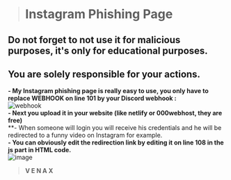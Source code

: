 > # **Instagram Phishing Page**
## **Do not forget to not use it for malicious purposes, it's only for educational purposes.**
## **You are solely responsible for your actions.**

**- My Instagram phishing page is really easy to use, you only have to replace WEBHOOK on line 101 by your Discord webhook :**<br/>
![webhook](https://user-images.githubusercontent.com/81310818/123550149-869fee00-d76c-11eb-9938-34a444eb00e1.PNG)<br>
**- Next you upload it in your website (like netlify or 000webhost, they are free)**<br>
**- When someone will login you will receive his credentials and he will be redirected to a funny video on Instagram for example.<br/>
**- You can obviously edit the redirection link by editing it on line 108 in the js part in HTML code.**<br/>
![image](https://user-images.githubusercontent.com/81310818/123550314-4d1bb280-d76d-11eb-8ca0-cec48b286461.png)<br>

> **V E N A X**

